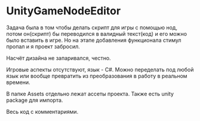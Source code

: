 # UnityGameNodeEditor

Задача была в том чтобы делать скрипт для игры с помощью нод, потом он(скрипт) бы переводился в валидный текст(код) и его можно было вставить в игре.
Но на этапе добавления функционала стимул пропал и я проект забросил.

Насчёт дизайна не запаривался, честно.

Игровые аспекты отсутствуют, язык - C#.
Можно переделать под любой язык или вообще превратить из преобразования в работу в реальном времени.

В папке Assets отдельно лежат ассеты проекта.
Также есть unity package для импорта.

Весь код с комментариями.
